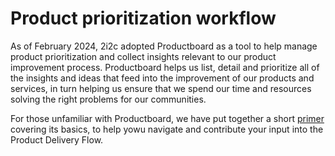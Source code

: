 # Product prioritization workflow

As of February 2024, 2i2c adopted Productboard as a tool to help manage product prioritization and collect insights relevant to our product improvement process. Productboard helps us list, detail and prioritize all of the insights and ideas that feed into the improvement of our products and services, in turn helping us ensure that we spend our time and resources solving the right problems for our communities.

For those unfamiliar with Productboard, we have put together a short [primer](https://docs.google.com/document/d/1UkFcv2klEBOEnZ4CoB7PnVYS6MNOn5fCfM7unbco2lI/edit?usp=sharing) covering its basics, to help yowu navigate and contribute your input into the Product Delivery Flow.



